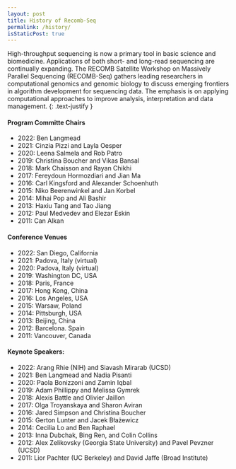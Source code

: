 ```yaml
---
layout: post
title: History of Recomb-Seq
permalink: /history/
isStaticPost: true
---
```


High-throughput sequencing is now a primary tool in basic science and biomedicine. Applications of both short- and long-read sequencing are continually expanding. The RECOMB Satellite Workshop on Massively Parallel Sequencing (RECOMB-Seq) gathers leading researchers in computational genomics and genomic biology to discuss emerging frontiers in algorithm development for sequencing data. The emphasis is on applying computational approaches to improve analysis, interpretation and data management.
{: .text-justify }
                
#### Program Committe Chairs
 - 2022: Ben Langmead
 - 2021: Cinzia Pizzi and Layla Oesper
 - 2020: Leena Salmela and Rob Patro
 - 2019: Christina Boucher and Vikas Bansal
 - 2018: Mark Chaisson and Rayan Chikhi
 - 2017: Fereydoun Hormozdiari and Jian Ma
 - 2016: Carl Kingsford and Alexander Schoenhuth
 - 2015: Niko Beerenwinkel and Jan Korbel
 - 2014: Mihai Pop and Ali Bashir
 - 2013: Haxiu Tang and Tao Jiang
 - 2012: Paul Medvedev and Elezar Eskin
 - 2011: Can Alkan

#### Conference Venues
 - 2022: San Diego, California
 - 2021: Padova, Italy (virtual)
 - 2020: Padova, Italy (virtual)
 - 2019: Washington DC, USA
 - 2018: Paris, France
 - 2017: Hong Kong, China
 - 2016: Los Angeles, USA
 - 2015: Warsaw, Poland
 - 2014: Pittsburgh, USA
 - 2013: Beijing, China
 - 2012: Barcelona. Spain
 - 2011: Vancouver, Canada

#### Keynote Speakers:
 - 2022: Arang Rhie (NIH) and Siavash Mirarab (UCSD)
 - 2021: Ben Langmead and Nadia Pisanti
 - 2020: Paola Bonizzoni and Zamin Iqbal
 - 2019: Adam Phillippy and Melissa Gymrek
 - 2018: Alexis Battle and Olivier Jaillon
 - 2017: Olga Troyanskaya and Sharon Aviran
 - 2016: Jared Simpson and Christina Boucher
 - 2015: Gerton Lunter and Jacek Błażewicz
 - 2014: Cecilia Lo and Ben Raphael
 - 2013: Inna Dubchak, Bing Ren, and Colin Collins
 - 2012: Alex Zelikovsky (Georgia State University) and Pavel Pevzner (UCSD)
 - 2011: Lior Pachter (UC Berkeley) and David Jaffe (Broad Institute)


<img class="img-responsive feature-image" src="{{ site.baseurl }}/img/posts/cod.jpg" style="display:none">